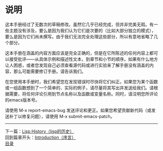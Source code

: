 # 说明  
这本手册经过了无数次的草稿修改。虽然它几乎已经完成，但并非完美无瑕。有一些主题没有涉及，要么是因为我们认为它们是次要的（比如大部分独立的模式），要么是因为它们尚未撰写。由于我们无法完全处理这些部分，所以有意地省略了几个部分。  

这本手册在涵盖的内容方面应该是完全正确的，但是在它所陈述的任何内容上都可以接受批评——从具体示例和描述性文本，到章节和小节的顺序。如果有什么地方让人困惑，或者您发现自己必须查看源代码或进行实验来了解手册没有涵盖的内容，那么可能需要修订手册。请告诉我们。  

在您使用本手册时，我们希望您在发现错误时尽快将它们纠正。如果您为某个函数或一组函数想到了一个简单的、实际的例子，请尽量将其写出并发送给我们。请根据需要，将任何评论引用到节点名称以及函数或变量名称。同时，请注明您所评论的emacs版本号。  

请使用 M-x report-emacs-bug 发送评论和更正。如果您希望贡献新代码（或发送补丁以修复问题），请使用 M-x submit-emacs-patch。
****************************************************************
下一篇：[Lisp History（lisp的历史）](./1.2-Lisp_History（lisp的历史）.md)  
回到篇章开头：[Introduction（序言）](./Introduction（序言）.md)  
[目录](../目录.md)

